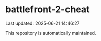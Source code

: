 # battlefront-2-cheat

Last updated: 2025-06-21 14:46:27

This repository is automatically maintained.
